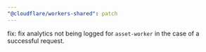 ```yaml
---
"@cloudflare/workers-shared": patch
---
```


fix: fix analytics not being logged for `asset-worker` in the case of a successful request.

